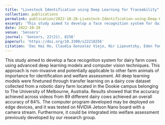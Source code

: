 ```yaml
---
title: "Livestock Identification using Deep Learning for Traceability"
collection: publications
permalink: publication/2022-10-28-Livestock-Identification-using-Deep-Learning-for-Traceability
excerpt: 'This study aimed to develop a face recognition system for dairy farm cows using advanced deep learning models and computer vision techniques. This approach is non-invasive and potentially applicable to other farm animals of importance for identification and welfare assessment.'
date: 2022-10-28
venue: 'Sensors'
journal: 'Sensors, 22(21), 8256'
paperurl: 'https://doi.org/10.3390/s22218256'
citation: 'Dac Hai Ho, Claudia Gonzalez Viejo, Nir Lipovetzky, Eden Tongson, Frank R. Dunshea, and Sigfredo Fuentes. 2022. &quot;Livestock Identification Using Deep Learning for Traceability&quot; <i>Sensors 22, no. 21: 8256</i>.'
---
```

This study aimed to develop a face recognition system for dairy farm cows using advanced deep learning models and computer vision techniques. This approach is non-invasive and potentially applicable to other farm animals of importance for identification and welfare assessment. All deep learning models were finetuned through transfer learning on a dairy cow dataset collected from a robotic dairy farm located in the Dookie campus belonging to The University of Melbourne, Australia. Results showed that the accuracy achieved across videos from 89 different dairy cows achieved an overall accuracy of 84%. The computer program developed may be deployed on edge devices, and it was tested on NVIDIA Jetson Nano board with a camera stream. Furthermore, it could be integrated into welfare assessment previously developed by our research group.

<!-- Recommended citation: Your Name, You. (2009). "Paper Title Number 1." <i>Journal 1</i>. 1(1). -->
